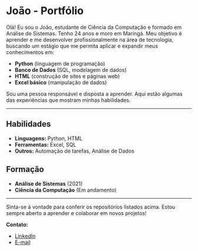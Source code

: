 # João - Portfólio

Olá! Eu sou o João, estudante de Ciência da Computação e formado em Análise de Sistemas. Tenho 24 anos e moro em Maringá. Meu objetivo é aprender e me desenvolver profissionalmente na área de tecnologia, buscando um estágio que me permita aplicar e expandir meus conhecimentos em:

- **Python** (linguagem de programação)
- **Banco de Dados** (SQL, modelagem de dados)
- **HTML** (construção de sites e páginas web)
- **Excel básico** (manipulação de dados)

Sou uma pessoa responsável e disposta a aprender. Aqui estão algumas das experiências que mostram minhas habilidades.

---

## Habilidades
- **Linguagens:** Python, HTML
- **Ferramentas:** Excel, SQL
- **Outros:** Automação de tarefas, Análise de Dados

## Formação
- **Análise de Sistemas** (2021)
- **Ciência da Computação** (Em andamento)

---

Sinta-se à vontade para conferir os repositórios listados acima. Estou sempre aberto a aprender e colaborar em novos projetos!

**Contato:**
- [LinkedIn](https://www.linkedin.com/in/joaoalves035)
- [E-mail](ebarreto375@gmail.com)
